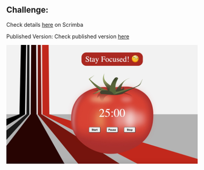 ## Challenge:
Check details [here](https://scrimba.com/learn/weeklychallenge/the-weekly-web-dev-challenge-pomodoro-timer-latest-challenge-code-to-win-coc54429bad60b412956916ae) on Scrimba

Published Version:
Check published version [here]()

![Pomodoro](./images/pomodoro.jpg)